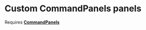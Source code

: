 # Custom CommandPanels panels

Requires __[CommandPanels](https://www.spigotmc.org/resources/command-panels-custom-guis.67788/)__